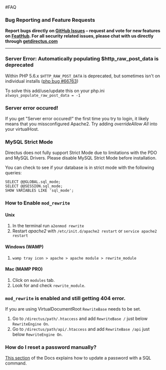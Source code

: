 #FAQ

### Bug Reporting and Feature Requests
**Report bugs directly on [GitHub Issues](https://github.com/directus/directus/issues/new) – request and vote for new features on [FeatHub](http://feathub.com/directus/directus). For all security related issues, please chat with us directly through [getdirectus.com](http://getdirectus.com/)**

-------------

### Server Error: Automatically populating $http_raw_post_data is deprecated
Within PHP 5.6.x `$HTTP_RAW_POST_DATA` is deprecated, but sometimes isn't on individual installs ([php bug #66763](https://bugs.php.net/bug.php?id=66763))

To solve this add/use/update this on your php.ini
`always_populate_raw_post_data = -1`

### Server error occured!
If you get "Server error occured!" the first time you try to login, it likely means that you missconfigured Apache2. Try adding *overrideAllow All* into your virtualHost.

### MySQL Strict Mode
Directus does not fully support Strict Mode due to limitations with the PDO and MySQL Drivers. Please disable MySQL Strict Mode before installation.

You can check to see if your database is in strict mode with the following queries:
```
SELECT @@GLOBAL.sql_mode;
SELECT @@SESSION.sql_mode;
SHOW VARIABLES LIKE 'sql_mode';
```

### How to Enable `mod_rewrite`

#### Unix
1. In the terminal run `a2enmod rewrite`
2. Restart *apache2* with `/etc/init.d/apache2 restart` or `service apache2 restart`

#### Windows (WAMP)

1. `wamp tray icon > apache > apache module > rewrite_module`

#### Mac (MAMP PRO)
1. Click on `modules` tab.
2. Look for and check `rewrite_module`.

### `mod_rewrite` is enabled and still getting 404 error.

If you are using VirtualDocumentRoot `RewriteBase` needs to be set.

1. Go to `/directus/path/.htaccess` and add `RewriteBase /` just below `RewriteEngine On`.
2. Go to `/directus/path/api/.htaccess` and add `RewriteBase /api` just below `RewriteEngine On`.

### How do I reset a password manually?
[This section](https://github.com/directus/docs/blob/master/04-developer/06-schema-guide.md#manually-setting-passwords) of the Docs explains how to update a password with a SQL command.
